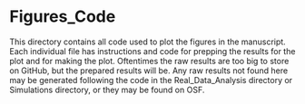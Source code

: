 # Figures_Code

This directory contains all code used to plot the figures in the manuscript.  Each individual file has instructions and 
code for prepping the results for the plot and for making the plot. Oftentimes the raw results are too big to store on
GitHub, but the prepared results will be. Any raw results not found here may be generated following the code
in the Real_Data_Analysis directory or Simulations directory, or they may be found on OSF.
